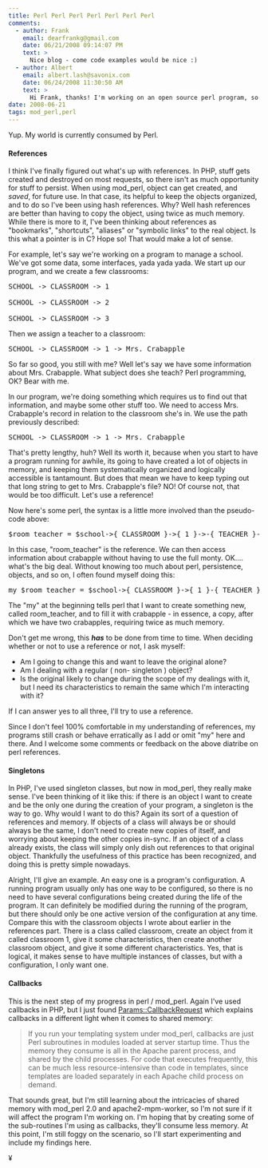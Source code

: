 ```yaml
---
title: Perl Perl Perl Perl Perl Perl Perl
comments:
  - author: Frank
    email: dearfrankg@gmail.com
    date: 06/21/2008 09:14:07 PM
    text: >
      Nice blog - come code examples would be nice :)
  - author: Albert
    email: albert.lash@savonix.com
    date: 06/24/2008 11:30:50 AM
    text: >
      Hi Frank, thanks! I'm working on an open source perl program, so it will all be released soon!
date: 2008-06-21
tags: mod_perl,perl
---
```

Yup. My world is currently consumed by Perl.
<h4>References</h4>

I think I've finally figured out what's up with references. In PHP, stuff gets created and destroyed on most requests, so there isn't as much opportunity for stuff to persist. When using mod_perl, object can get created, and <em>saved</em>, for future use. In that case, its helpful to keep the objects organized, and to do so I've been using hash references. Why? Well hash references are better than having to copy the object, using twice as much memory. While there is more to it, I've been thinking about references as "bookmarks", "shortcuts", "aliases" or "symbolic links" to the real object. Is this what a pointer is in C? Hope so! That would make a lot of sense.

For example, let's say we're working on a program to manage a school. We've got some data, some interfaces, yada yada yada. We start up our program, and we create a few classrooms:

<pre>
SCHOOL -&gt; CLASSROOM -&gt; 1

SCHOOL -&gt; CLASSROOM -&gt; 2

SCHOOL -&gt; CLASSROOM -&gt; 3</pre>

Then we assign a teacher to a classroom:

<pre>
SCHOOL -&gt; CLASSROOM -&gt; 1 -&gt; Mrs. Crabapple</pre>

So far so good, you still with me? Well let's say we have some information about Mrs. Crabapple. What subject does she teach? Perl programming, OK? Bear with me.

In our program, we're doing something which requires us to find out that information, and maybe some other stuff too. We need to access Mrs. Crabapple's record in relation to the classroom she's in. We use the path previously described:

<pre>
SCHOOL -&gt; CLASSROOM -&gt; 1 -&gt; Mrs. Crabapple</pre>

That's pretty lengthy, huh? Well its worth it, because when you start to have a program running for awhile, its going to have created a lot of objects in memory, and keeping them systematically organized and logically accessible is tantamount. But does that mean we have to keep typing out that long string to get to Mrs. Crabapple's file? NO! Of course not, that would be too difficult. Let's use a reference!

Now here's some perl, the syntax is a little more involved than the pseudo-code above:

<pre lang="perl">$room_teacher = $school-&gt;{ CLASSROOM }-&gt;{ 1 }-&gt;-{ TEACHER }-&gt;{ crabapple }</pre>

In this case, "room_teacher" is the reference. We can then access information about crabapple without having to use the full monty. OK.... what's the big deal. Without knowing too much about perl, persistence, objects, and so on, I often found myself doing this:

<pre lang="perl">
my $room_teacher = $school-&gt;{ CLASSROOM }-&gt;{ 1 }-{ TEACHER }-&gt;{ crabapple }</pre>

The "my" at the beginning tells perl that I want to create something new, called room_teacher, and to fill it with crabapple - in essence, a copy, after which we have two crabapples, requiring twice as much memory.

Don't get me wrong, this <strong>*has*</strong> to be done from time to time. When deciding whether or not to use a reference or not, I ask myself:

<ul><li>Am I going to change this and want to leave the original alone?</li><li>Am I dealing with a regular ( non- singleton ) object?</li><li>Is the original likely to change during the scope of my dealings with it, but I need its characteristics to remain the same which I'm interacting with it?</li></ul>

If I can answer yes to all three, I'll try to use a reference.

Since I don't feel 100% comfortable in my understanding of references, my programs still crash or behave erratically as I add or omit "my" here and there. And I welcome some comments or feedback on the above diatribe on perl references.
<h4>Singletons</h4>

In PHP, I've used singleton classes, but now in mod_perl, they really make sense. I've been thinking of it like this: if there is an object I want to create and be the only one during the creation of your program, a singleton is the way to go. Why would I want to do this? Again its sort of a question of references and memory. If objects of a class will always be or should always be the same, I don't need to create new copies of itself, and worrying about keeping the other copies in-sync. If an object of a class already exists, the class will simply only dish out references to that original object. Thankfully the usefulness of this practice has been recognized, and doing this is pretty simple nowadays.

Alright, I'll give an example. An easy one is a program's configuration. A running program usually only has one way to be configured, so there is no need to have several configurations being created during the life of the program. It can definitely be modified during the running of the program, but there should only be one active version of the configuration at any time. Compare this with the classroom objects I wrote about earlier in the references part. There is a class called classroom, create an object from it called classroom 1, give it some characteristics, then create another classroom object, and give it some different characteristics. Yes, that is logical, it makes sense to have multiple instances of classes, but with a configuration, I only want one.
<h4>Callbacks</h4>

This is the next step of my progress in perl / mod_perl. Again I've used callbacks in PHP, but I just found <a href="http://search.cpan.org/perldoc?Params::CallbackRequest">Params::CallbackRequest</a> which explains callbacks in a different light when it comes to shared memory:

<blockquote>

If you run your templating system under mod_perl, callbacks are just Perl subroutines in modules loaded at server startup time. Thus the memory they consume is all in the Apache parent process, and shared by the child processes. For code that executes frequently, this can be much less resource-intensive than code in templates, since templates are loaded separately in each Apache child process on demand.</blockquote>

That sounds great, but I'm still learning about the intricacies of shared memory with mod_perl 2.0 and apache2-mpm-worker, so I'm not sure if it will affect the program I'm working on. I'm hoping that by creating some of the sub-routines I'm using as callbacks, they'll consume less memory. At this point, I'm still foggy on the scenario, so I'll start experimenting and include my findings here.

¥

